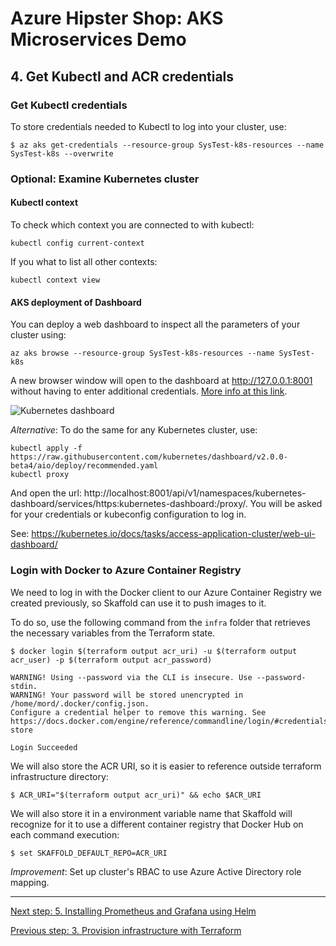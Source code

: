 # Azure Hipster Shop: AKS Microservices Demo

## 4. Get Kubectl and ACR credentials

### Get Kubectl credentials

To store credentials needed to Kubectl to log into your cluster, use:
```
$ az aks get-credentials --resource-group SysTest-k8s-resources --name SysTest-k8s --overwrite
```

### Optional: Examine Kubernetes cluster

#### Kubectl context

To check which context you are connected to with kubectl:

```
kubectl config current-context
```

If you what to list all other contexts:

```
kubectl context view
```

#### AKS deployment of Dashboard

You can deploy a web dashboard to inspect all the parameters of your cluster using:

```
az aks browse --resource-group SysTest-k8s-resources --name SysTest-k8s
```

A new browser window will open to the dashboard at http://127.0.0.1:8001 without having to enter additional credentials. [More info at this link](https://docs.microsoft.com/en-us/azure/aks/kubernetes-dashboard).

![Kubernetes dashboard](../docs/img/kube_dashboard.png)

_Alternative_: To do the same for any Kubernetes cluster, use:

```
kubectl apply -f https://raw.githubusercontent.com/kubernetes/dashboard/v2.0.0-beta4/aio/deploy/recommended.yaml
kubectl proxy
```

And open the url: http://localhost:8001/api/v1/namespaces/kubernetes-dashboard/services/https:kubernetes-dashboard:/proxy/.
You will be asked for your credentials or kubeconfig configuration to log in.


See: https://kubernetes.io/docs/tasks/access-application-cluster/web-ui-dashboard/

### Login with Docker to Azure Container Registry

We need to log in with the Docker client to our Azure Container Registry we created previously, so Skaffold can use it to push images to it.

To do so, use the following command from the `infra` folder that retrieves the necessary variables from the Terraform state.

```
$ docker login $(terraform output acr_uri) -u $(terraform output acr_user) -p $(terraform output acr_password)

WARNING! Using --password via the CLI is insecure. Use --password-stdin.
WARNING! Your password will be stored unencrypted in /home/mord/.docker/config.json.
Configure a credential helper to remove this warning. See
https://docs.docker.com/engine/reference/commandline/login/#credentials-store

Login Succeeded
```

We will also store the ACR URI, so it is easier to reference outside terraform infrastructure directory:
```
$ ACR_URI="$(terraform output acr_uri)" && echo $ACR_URI
```

We will also store it in a environment variable name that Skaffold will recognize for it to use a different container registry that Docker Hub on each command execution:

```
$ set SKAFFOLD_DEFAULT_REPO=ACR_URI
```

_Improvement_: Set up cluster's RBAC to use Azure Active Directory role mapping.

---
[Next step: 5. Installing Prometheus and Grafana using Helm](../docs/05_helm.md)  

[Previous step: 3. Provision infrastructure with Terraform](../docs/03_infra_terraform.md)

